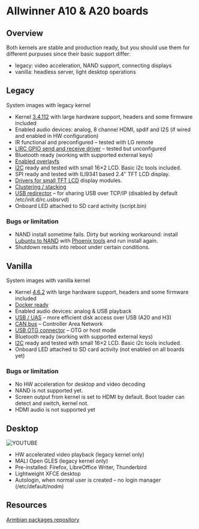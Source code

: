 # Allwinner A10 & A20 boards #

## Overview ##

Both kernels are stable and production ready, but you should use them for different purpuses since their basic support differ:

- legacy: video acceleration, NAND support, connecting displays
- vanilla: headless server, light desktop operations

## Legacy ##
System images with legacy kernel

- Kernel [3.4.112](https://github.com/linux-sunxi/linux-sunxi) with large hardware support, headers and some firmware included
- Enabled audio devices: analog, 8 channel HDMI, spdif and I2S (if wired and enabled in HW configuration)
- IR functional and preconfigured – tested with LG remote
- [LIRC GPIO send and receive driver](https://github.com/igorpecovnik/lib/issues/135) – tested but unconfigured
- Bluetooth ready (working with supported external keys)
- [Enabled overlayfs](User-Guide_Advanced-Features/#how-to-freeze-your-filesystem)
- [I2C](http://en.wikipedia.org/wiki/I%C2%B2C) ready and tested with small 16×2 LCD. Basic i2c tools included.
- SPI ready and tested with ILI9341 based 2.4″ TFT LCD display.
- [Drivers for small TFT LCD](https://github.com/notro/fbtft) display modules.
- [Clustering / stacking](http://en.wikipedia.org/wiki/Cluster_(computing))
- [USB redirector](http://www.incentivespro.com/usb-server-usage.html) – for sharing USB over TCP/IP (disabled by default /etc/init.d/rc.usbsrvd)
- Onboard LED attached to SD card activity (script.bin)

### Bugs or limitation ###

- NAND install sometime fails. Dirty but working workaround: install [Lubuntu to NAND](http://dl.cubieboard.org/software/a20-cubietruck/lubuntu/) with [Phoenix tools](http://docs.cubieboard.org/downloads) and run install again.
- Shutdown results into reboot under certain conditions.

## Vanilla ##
System images with vanilla kernel

- Kernel [4.6.2](http://www.kernel.org/) with large hardware support, headers and some firmware included
- [Docker ready](User-Guide_Advanced-Features/#how-to-run-docker)
- Enabled audio devices: analog & USB playback
- [USB / UAS](http://linux-sunxi.org/USB/UAS) – more efficient disk access over USB (A20 and H3)
- [CAN bus](https://en.wikipedia.org/wiki/CAN_bus) – Controller Area Network
- [USB OTG connector](http://linux-sunxi.org/USB_Gadget) – OTG or host mode
- Bluetooth ready (working with supported external keys)
- [I2C](http://en.wikipedia.org/wiki/I%C2%B2C) ready and tested with small 16×2 LCD. Basic i2c tools included.
- Onboard LED attached to SD card activity (not enabled on all boards yet)

### Bugs or limitation ###

- No HW acceleration for desktop and video decoding
- NAND is not supported yet.
- Screen output from kernel is set to HDMI by default. Boot loader can detect and switch, kernel not.
- HDMI audio is not supported yet

## Desktop ##

![YOUTUBE](hsthqj90vTU)

- HW accelerated video playback (legacy kernel only)
- MALI Open GLES (legacy kernel only)
- Pre-installed: Firefox, LibreOffice Writer, Thunderbird
- Lightweight XFCE desktop
- Autologin, when normal user is created – no login manager (/etc/default/nodm)

## Resources ##

[Armbian packages repository](http://www.armbian.com/kernel/)
